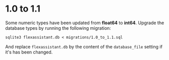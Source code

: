 # 1.0 to 1.1

Some numeric types have been updated from **float64** to **int64**. Upgrade the database types by running the following migration:

```
sqlite3 flexassistant.db < migrations/1.0_to_1.1.sql
```

And replace `flexassistant.db` by the content of the `database_file` setting if it's has been changed.